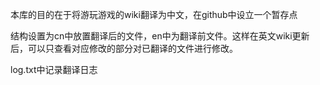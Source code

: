 本库的目的在于将游玩游戏的wiki翻译为中文，在github中设立一个暂存点

结构设置为cn中放置翻译后的文件，en中为翻译前文件。这样在英文wiki更新后，可以只查看对应修改的部分对已翻译的文件进行修改。

log.txt中记录翻译日志
